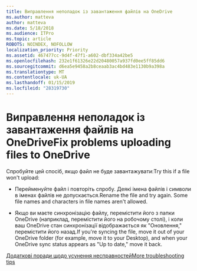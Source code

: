 ```yaml
---
title: Виправлення неполадок із завантаження файлів на OneDrive
ms.author: matteva
author: matteva
ms.date: 5/18/2018
ms.audience: ITPro
ms.topic: article
ROBOTS: NOINDEX, NOFOLLOW
localization_priority: Priority
ms.assetid: 467477cc-9d4f-47f1-a602-dbf334a42be5
ms.openlocfilehash: 232e1f61326e22d20480057a937fd0ee5ff85dd6
ms.sourcegitcommit: d6ea5e9458a2b8ceaab3ac4bd483e1130b9a398a
ms.translationtype: MT
ms.contentlocale: uk-UA
ms.lasthandoff: 01/15/2019
ms.locfileid: "28319730"
---
```

# <a name="fix-problems-uploading-files-to-onedrive"></a><span data-ttu-id="5d204-102">Виправлення неполадок із завантаження файлів на OneDrive</span><span class="sxs-lookup"><span data-stu-id="5d204-102">Fix problems uploading files to OneDrive</span></span>

<span data-ttu-id="5d204-103">Спробуйте цей спосіб, якщо файл не буде завантажувати:</span><span class="sxs-lookup"><span data-stu-id="5d204-103">Try this if a file won't upload:</span></span>
  
- <span data-ttu-id="5d204-p101">Перейменуйте файл і повторіть спробу. Деякі імена файлів і символи в іменах файлів не допускається.</span><span class="sxs-lookup"><span data-stu-id="5d204-p101">Rename the file and try again. Some file names and characters in file names aren't allowed.</span></span> 
    
- <span data-ttu-id="5d204-106">Якщо ви маєте синхронізацію файлу, перемістити його з папки OneDrive (наприклад, перемістити його на робочому столі), і коли ваш OneDrive стан синхронізації відображається як "Оновлення," перемістити його назад.</span><span class="sxs-lookup"><span data-stu-id="5d204-106">If you're syncing the file, move it out of your OneDrive folder (for example, move it to your Desktop), and when your OneDrive sync status appears as "Up to date," move it back.</span></span> 
    
[<span data-ttu-id="5d204-107">Додаткові поради щодо усунення несправностей</span><span class="sxs-lookup"><span data-stu-id="5d204-107">More troubleshooting tips</span></span>](https://go.microsoft.com/fwlink/?linkid=873155)
  

